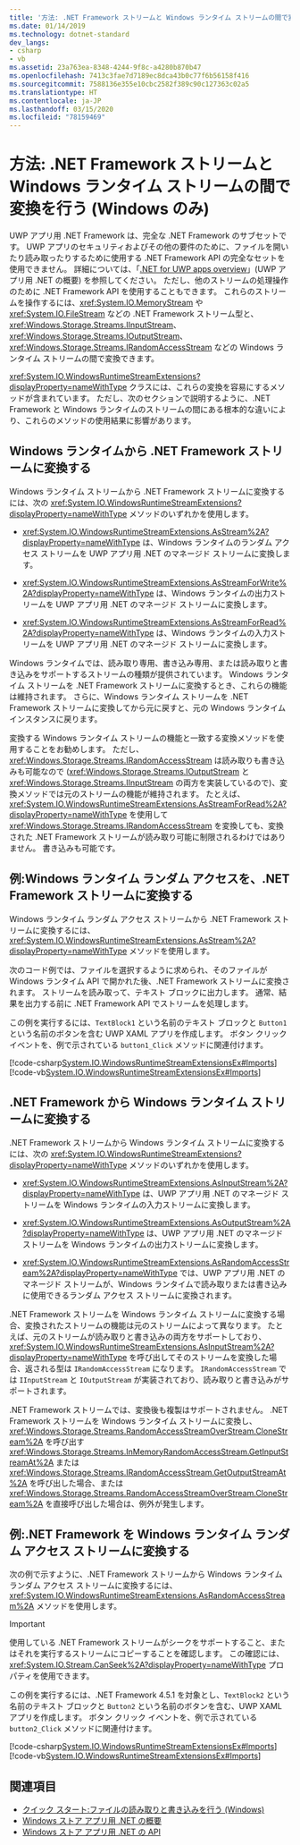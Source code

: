 ```yaml
---
title: '方法: .NET Framework ストリームと Windows ランタイム ストリームの間で変換を行う (Windows のみ)'
ms.date: 01/14/2019
ms.technology: dotnet-standard
dev_langs:
- csharp
- vb
ms.assetid: 23a763ea-8348-4244-9f8c-a4280b870b47
ms.openlocfilehash: 7413c3fae7d7189ec8dca43b0c77f6b56158f416
ms.sourcegitcommit: 7588136e355e10cbc2582f389c90c127363c02a5
ms.translationtype: HT
ms.contentlocale: ja-JP
ms.lasthandoff: 03/15/2020
ms.locfileid: "78159469"
---
```

# <a name="how-to-convert-between-net-framework-and-windows-runtime-streams-windows-only"></a>方法: .NET Framework ストリームと Windows ランタイム ストリームの間で変換を行う (Windows のみ)

UWP アプリ用 .NET Framework は、完全な .NET Framework のサブセットです。 UWP アプリのセキュリティおよびその他の要件のために、ファイルを開いたり読み取ったりするために使用する .NET Framework API の完全なセットを使用できません。 詳細については、「[.NET for UWP apps overview](https://docs.microsoft.com/previous-versions/windows/apps/br230302(v=vs.140))」(UWP アプリ用 .NET の概要) を参照してください。 ただし、他のストリームの処理操作のために .NET Framework API を使用することもできます。 これらのストリームを操作するには、<xref:System.IO.MemoryStream> や <xref:System.IO.FileStream> などの .NET Framework ストリーム型と、<xref:Windows.Storage.Streams.IInputStream>、<xref:Windows.Storage.Streams.IOutputStream>、<xref:Windows.Storage.Streams.IRandomAccessStream> などの Windows ランタイム ストリームの間で変換できます。

<xref:System.IO.WindowsRuntimeStreamExtensions?displayProperty=nameWithType> クラスには、これらの変換を容易にするメソッドが含まれています。 ただし、次のセクションで説明するように、.NET Framework と Windows ランタイムのストリームの間にある根本的な違いにより、これらのメソッドの使用結果に影響があります。

## <a name="convert-from-a-windows-runtime-to-a-net-framework-stream"></a>Windows ランタイムから .NET Framework ストリームに変換する
Windows ランタイム ストリームから .NET Framework ストリームに変換するには、次の <xref:System.IO.WindowsRuntimeStreamExtensions?displayProperty=nameWithType> メソッドのいずれかを使用します。

- <xref:System.IO.WindowsRuntimeStreamExtensions.AsStream%2A?displayProperty=nameWithType> は、Windows ランタイムのランダム アクセス ストリームを UWP アプリ用 .NET のマネージド ストリームに変換します。
  
- <xref:System.IO.WindowsRuntimeStreamExtensions.AsStreamForWrite%2A?displayProperty=nameWithType> は、Windows ランタイムの出力ストリームを UWP アプリ用 .NET のマネージド ストリームに変換します。
  
- <xref:System.IO.WindowsRuntimeStreamExtensions.AsStreamForRead%2A?displayProperty=nameWithType> は、Windows ランタイムの入力ストリームを UWP アプリ用 .NET のマネージド ストリームに変換します。

Windows ランタイムでは、読み取り専用、書き込み専用、または読み取りと書き込みをサポートするストリームの種類が提供されています。 Windows ランタイム ストリームを .NET Framework ストリームに変換するとき、これらの機能は維持されます。 さらに、Windows ランタイム ストリームを .NET Framework ストリームに変換してから元に戻すと、元の Windows ランタイム インスタンスに戻ります。

変換する Windows ランタイム ストリームの機能と一致する変換メソッドを使用することをお勧めします。 ただし、<xref:Windows.Storage.Streams.IRandomAccessStream> は読み取りも書き込みも可能なので (<xref:Windows.Storage.Streams.IOutputStream> と <xref:Windows.Storage.Streams.IInputStream> の両方を実装しているので)、変換メソッドでは元のストリームの機能が維持されます。 たとえば、<xref:System.IO.WindowsRuntimeStreamExtensions.AsStreamForRead%2A?displayProperty=nameWithType> を使用して <xref:Windows.Storage.Streams.IRandomAccessStream> を変換しても、変換された .NET Framework ストリームが読み取り可能に制限されるわけではありません。 書き込みも可能です。

## <a name="example-convert-windows-runtime-random-access-to-net-framework-stream"></a>例:Windows ランタイム ランダム アクセスを、.NET Framework ストリームに変換する
Windows ランタイム ランダム アクセス ストリームから .NET Framework ストリームに変換するには、<xref:System.IO.WindowsRuntimeStreamExtensions.AsStream%2A?displayProperty=nameWithType> メソッドを使用します。

次のコード例では、ファイルを選択するように求められ、そのファイルが Windows ランタイム API で開かれた後、.NET Framework ストリームに変換されます。 ストリームを読み取って、テキスト ブロックに出力します。 通常、結果を出力する前に .NET Framework API でストリームを処理します。

この例を実行するには、`TextBlock1` という名前のテキスト ブロックと `Button1` という名前のボタンを含む UWP XAML アプリを作成します。 ボタン クリック イベントを、例で示されている `button1_Click` メソッドに関連付けます。

  [!code-csharp[System.IO.WindowsRuntimeStreamExtensionsEx#Imports](~/samples/snippets/csharp/VS_Snippets_CLR_System/system.io.windowsruntimestreamextensionsex/cs/mainpage1.xaml.cs)]
  [!code-vb[System.IO.WindowsRuntimeStreamExtensionsEx#Imports](~/samples/snippets/visualbasic/VS_Snippets_CLR_System/system.io.windowsruntimestreamextensionsex/vb/mainpage1.xaml.vb)]

## <a name="convert-from-a-net-framework-to-a-windows-runtime-stream"></a>.NET Framework から Windows ランタイム ストリームに変換する
.NET Framework ストリームから Windows ランタイム ストリームに変換するには、次の <xref:System.IO.WindowsRuntimeStreamExtensions?displayProperty=nameWithType> メソッドのいずれかを使用します。

- <xref:System.IO.WindowsRuntimeStreamExtensions.AsInputStream%2A?displayProperty=nameWithType> は、UWP アプリ用 .NET のマネージド ストリームを Windows ランタイムの入力ストリームに変換します。
  
- <xref:System.IO.WindowsRuntimeStreamExtensions.AsOutputStream%2A?displayProperty=nameWithType> は、UWP アプリ用 .NET のマネージド ストリームを Windows ランタイムの出力ストリームに変換します。
  
- <xref:System.IO.WindowsRuntimeStreamExtensions.AsRandomAccessStream%2A?displayProperty=nameWithType> では、UWP アプリ用 .NET のマネージド ストリームが、Windows ランタイムで読み取りまたは書き込みに使用できるランダム アクセス ストリームに変換されます。

.NET Framework ストリームを Windows ランタイム ストリームに変換する場合、変換されたストリームの機能は元のストリームによって異なります。 たとえば、元のストリームが読み取りと書き込みの両方をサポートしており、<xref:System.IO.WindowsRuntimeStreamExtensions.AsInputStream%2A?displayProperty=nameWithType> を呼び出してそのストリームを変換した場合、返される型は `IRandomAccessStream` になります。 `IRandomAccessStream` では `IInputStream` と `IOutputStream` が実装されており、読み取りと書き込みがサポートされます。

.NET Framework ストリームでは、変換後も複製はサポートされません。 .NET Framework ストリームを Windows ランタイム ストリームに変換し、<xref:Windows.Storage.Streams.RandomAccessStreamOverStream.CloneStream%2A> を呼び出す <xref:Windows.Storage.Streams.InMemoryRandomAccessStream.GetInputStreamAt%2A> または <xref:Windows.Storage.Streams.IRandomAccessStream.GetOutputStreamAt%2A> を呼び出した場合、または <xref:Windows.Storage.Streams.RandomAccessStreamOverStream.CloneStream%2A> を直接呼び出した場合は、例外が発生します。

## <a name="example-convert-net-framework-to-windows-runtime-random-access-stream"></a>例:.NET Framework を Windows ランタイム ランダム アクセス ストリームに変換する

次の例で示すように、.NET Framework ストリームから Windows ランタイム ランダム アクセス ストリームに変換するには、<xref:System.IO.WindowsRuntimeStreamExtensions.AsRandomAccessStream%2A> メソッドを使用します。

> [!IMPORTANT]
> 使用している .NET Framework ストリームがシークをサポートすること、またはそれを実行するストリームにコピーすることを確認します。 この確認には、 <xref:System.IO.Stream.CanSeek%2A?displayProperty=nameWithType> プロパティを使用できます。

この例を実行するには、.NET Framework 4.5.1 を対象とし、`TextBlock2` という名前のテキスト ブロックと `Button2` という名前のボタンを含む、UWP XAML アプリを作成します。 ボタン クリック イベントを、例で示されている `button2_Click` メソッドに関連付けます。

  [!code-csharp[System.IO.WindowsRuntimeStreamExtensionsEx#Imports](~/samples/snippets/csharp/VS_Snippets_CLR_System/system.io.windowsruntimestreamextensionsex/cs/mainpage2.xaml.cs)]
  [!code-vb[System.IO.WindowsRuntimeStreamExtensionsEx#Imports](~/samples/snippets/visualbasic/VS_Snippets_CLR_System/system.io.windowsruntimestreamextensionsex/vb/mainpage2.xaml.vb)]

## <a name="see-also"></a>関連項目

- [クイック スタート:ファイルの読み取りと書き込みを行う (Windows)](https://docs.microsoft.com/previous-versions/windows/apps/hh464978(v=win.10))  
- [Windows ストア アプリ用 .NET の概要](https://docs.microsoft.com/previous-versions/windows/apps/br230302(v=vs.140))  
- [Windows ストア アプリ用 .NET の API](https://docs.microsoft.com/previous-versions/br230232(v=vs.120))  
